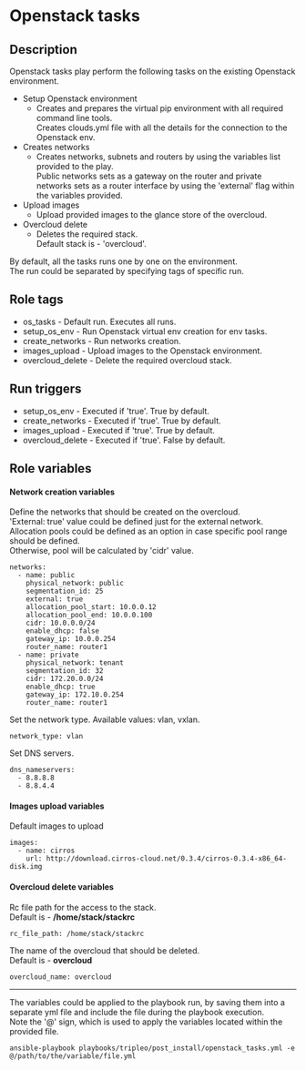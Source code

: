 # Openstack tasks

## Description
Openstack tasks play perform the following tasks on the existing Openstack environment.

* Setup Openstack environment
    * Creates and prepares the virtual pip environment with all required command line tools.  
      Creates clouds.yml file with all the details for the connection to the Openstack env.
* Creates networks
    * Creates networks, subnets and routers by using the variables list provided to the play.  
      Public networks sets as a gateway on the router and private networks sets as a router interface by using the 'external' flag within the variables provided.
* Upload images
    * Upload provided images to the glance store of the overcloud.
* Overcloud delete
    * Deletes the required stack.  
      Default stack is - 'overcloud'.

By default, all the tasks runs one by one on the environment.  
The run could be separated by specifying tags of specific run.

## Role tags
* os_tasks - Default run. Executes all runs.
* setup_os_env - Run Openstack virtual env creation for env tasks.
* create_networks - Run networks creation.
* images_upload - Upload images to the Openstack environment.
* overcloud_delete - Delete the required overcloud stack.

## Run triggers
* setup_os_env - Executed if 'true'. True by default.
* create_networks - Executed if 'true'. True by default.
* images_upload - Executed if 'true'. True by default.
* overcloud_delete - Executed if 'true'. False by default.

## Role variables
#### Network creation variables
Define the networks that should be created on the overcloud.  
'External: true' value could be defined just for the external network.  
Allocation pools could be defined as an option in case specific pool range should be defined.  
Otherwise, pool will be calculated by 'cidr' value.
```
networks:
  - name: public
    physical_network: public
    segmentation_id: 25
    external: true
    allocation_pool_start: 10.0.0.12
    allocation_pool_end: 10.0.0.100
    cidr: 10.0.0.0/24
    enable_dhcp: false
    gateway_ip: 10.0.0.254
    router_name: router1
  - name: private
    physical_network: tenant
    segmentation_id: 32
    cidr: 172.20.0.0/24
    enable_dhcp: true
    gateway_ip: 172.10.0.254
    router_name: router1
```

Set the network type. Available values: vlan, vxlan.
```
network_type: vlan
```

Set DNS servers.
```
dns_nameservers:
  - 8.8.8.8
  - 8.8.4.4
```

#### Images upload variables
Default images to upload
```
images:
  - name: cirros
    url: http://download.cirros-cloud.net/0.3.4/cirros-0.3.4-x86_64-disk.img
```

#### Overcloud delete variables
Rc file path for the access to the stack.  
Default is - **/home/stack/stackrc**
```
rc_file_path: /home/stack/stackrc
```

The name of the overcloud that should be deleted.  
Default is - **overcloud**
```
overcloud_name: overcloud
```

***
The variables could be applied to the playbook run, by saving them into a separate yml file and include the file during the playbook execution.  
Note the '@' sign, which is used to apply the variables located within the provided file.

```
ansible-playbook playbooks/tripleo/post_install/openstack_tasks.yml -e @/path/to/the/variable/file.yml
```
